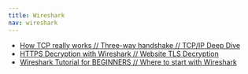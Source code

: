 ```yaml
---
title: Wireshark
nav: wireshark
---
```


* [How TCP really works // Three-way handshake // TCP/IP Deep Dive](https://www.youtube.com/watch?v=rmFX1V49K8U)
* [HTTPS Decryption with Wireshark // Website TLS Decryption](https://www.youtube.com/watch?v=GMNOT1aZmD8)
* [Wireshark Tutorial for BEGINNERS // Where to start with Wireshark](https://www.youtube.com/watch?v=OU-A2EmVrKQ&list=PLW8bTPfXNGdC5Co0VnBK1yVzAwSSphzpJ)
